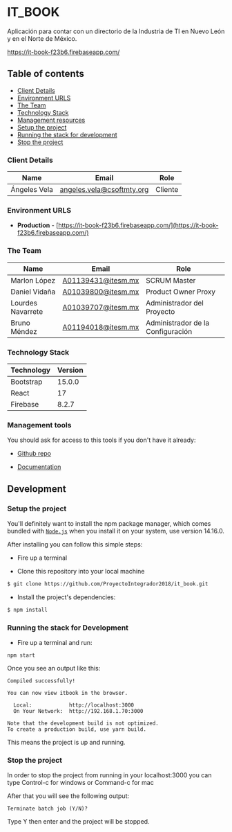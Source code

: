 # IT_BOOK
Aplicación para contar con un directorio de la Industria de TI en Nuevo León y en el Norte de México.

https://it-book-f23b6.firebaseapp.com/

## Table of contents

* [Client Details](#client-details)
* [Environment URLS](#environment-urls)
* [The Team](#the-team)
* [Technology Stack](#technology-stack)
* [Management resources](#management-resources)
* [Setup the project](#setup-the-project)
* [Running the stack for development](#running-the-stack-for-development)
* [Stop the project](#stop-the-project)
<!-- * [Restoring the database](#restoring-the-database)
* [Debugging](#debugging)
* [Running specs](#running-specs)
* [Checking code for potential issues](#checking-code-for-potential-issues) -->

### Client Details

| Name               | Email             | Role |
| ------------------ | ----------------- | ---- |
| Ángeles Vela | angeles.vela@csoftmty.org | Cliente  |


### Environment URLS

* **Production** - [https://it-book-f23b6.firebaseapp.com/](https://it-book-f23b6.firebaseapp.com/)
<!-- * **Development** - [TBD](TBD) -->

### The Team

| Name           | Email             | Role        |
| -------------- | ----------------- | ----------- |
| Marlon López | A01139431@itesm.mx | SCRUM Master |
| Daniel Vidaña | A01039800@itesm.mx | Product Owner Proxy |
| Lourdes Navarrete | A01039707@itesm.mx | Administrador del Proyecto |
| Bruno Méndez | A01194018@itesm.mx | Administrador de la Configuración |

### Technology Stack
| Technology    | Version      |
| ------------- | -------------|
| Bootstrap  | 15.0.0     |
| React  | 17    |
| Firebase  | 8.2.7     |

### Management tools

You should ask for access to this tools if you don't have it already:

* [Github repo](https://github.com/ProyectoIntegrador2018/it_book)
<!-- * [Backlog]()
* [Heroku]() -->
* [Documentation](https://teams.microsoft.com/_#/school/files/Equipo%202.2%20-%20C%C3%B3digo%20Naranja?threadId=19:9cf1b08c81ef4a66854f34fcfe6deabd@thread.tacv2&ctx=channel)

## Development

### Setup the project

<!-- You'll definitely want to install [`plis`](https://github.com/IcaliaLabs/plis), as in this case will
let you bring up the containers needed for development. This is done by running the command
`plis start`, which will start up the services in the `development` group (i.e. rails
and sidekiq), along with their dependencies (posgres, redis, etc). -->

You'll definitely want to install the npm package manager, which comes bundled with [`Node.js`](https://nodejs.org/es/download/) when you install it on your system, use version 14.16.0. 

After installing you can follow this simple steps:

* Fire up a terminal

* Clone this repository into your local machine

```bash
$ git clone https://github.com/ProyectoIntegrador2018/it_book.git
```

* Install the project's dependencies:

```bash
$ npm install
```

<!-- 3. Inside the container you need to migrate the database:

```
% rails db:migrate
``` -->

### Running the stack for Development

* Fire up a terminal and run: 

```
npm start
```

<!-- That command will lift every service crowdfront needs, such as the `rails server`, `postgres`, and `redis`.


It may take a while before you see anything, you can follow the logs of the containers with:

```
$ docker-compose logs
``` -->

Once you see an output like this:

```
Compiled successfully!

You can now view itbook in the browser.

  Local:            http://localhost:3000        
  On Your Network:  http://192.168.1.70:3000     

Note that the development build is not optimized.
To create a production build, use yarn build. 
```

This means the project is up and running.

### Stop the project

In order to stop the project from running in your localhost:3000 you can type Control-c for windows or Command-c for mac

After that you will see the following output:

```
Terminate batch job (Y/N)? 
```

Type Y then enter and the project will be stopped.

<!-- In order to stop crowdfront as a whole you can run:

```
% plis stop
```

This will stop every container, but if you need to stop one in particular, you can specify it like:

```
% plis stop web
```

`web` is the service name located on the `docker-compose.yml` file, there you can see the services name and stop each of them if you need to. -->

<!-- ### Restoring the database

You probably won't be working with a blank database, so once you are able to run crowdfront you can restore the database, to do it, first stop all services:

```
% plis stop
```

Then just lift up the `db` service:

```
% plis start db
```

The next step is to login to the database container:

```
% docker exec -ti crowdfront_db_1 bash
```

This will open up a bash session in to the database container.

Up to this point we just need to download a database dump and copy under `crowdfront/backups/`, this directory is mounted on the container, so you will be able to restore it with:

```
root@a3f695b39869:/# bin/restoredb crowdfront_dev db/backups/<databaseDump>
```

If you want to see how this script works, you can find it under `bin/restoredb`

Once the script finishes its execution you can just exit the session from the container and lift the other services:

```
% plis start
``` -->

<!-- ### Debugging

We know you love to use `debugger`, and who doesn't, and with Docker is a bit tricky, but don't worry, we have you covered.

Just run this line at the terminal and you can start debugging like a pro:

```
% plis attach web
```

This will display the logs from the rails app, as well as give you access to stop the execution on the debugging point as you would expect.

**Take note that if you kill this process you will kill the web service, and you will probably need to lift it up again.** -->

<!-- ### Running specs

To run specs, you can do:

```
$ plis run test rspec
```

Or for a specific file:

```
$ plis run test rspec spec/models/user_spec.rb
``` -->

<!-- ### Checking code for potential issues

To run specs, you can do:

```
$ plis run web reek
```

```
$ plis run web rubocop
```

```
$ plis run web scss_lint
```

Or any other linter you have. -->
